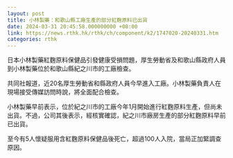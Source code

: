 ```yaml
---
layout: post
title: 小林製藥：和歌山縣工廠生產的部分紅麴原料已出貨
date: 2024-03-31 20:45:58.000000000 +08:00
link: https://news.rthk.hk/rthk/ch/component/k2/1747020-20240331.htm
categories: rthk
---
```


日本小林製藥紅麴原料保健品引發健康受損問題，厚生勞動省及和歌山縣政府人員到小林製藥位於和歌山縣紀之川市的工廠檢查。

共同社報道，近20名厚生勞動省和縣政府人員今早進入工廠。小林製藥負責人在現場接受傳媒訪問時說，將全面配合檢查。

小林製藥早前表示，位於紀之川市的工廠今年1月開始進行紅麴原料生產，但尚未出貨。不過，公司其後表示，經核實確認，紀之川市廠房生產的部分紅麴原料早前已出貨。

至今有5人懷疑服用含紅麴原料保健品後死亡，超過100人入院，當局正加緊調查原因。

